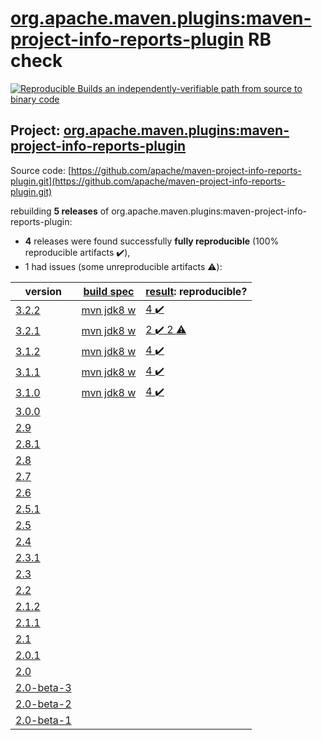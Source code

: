 [org.apache.maven.plugins:maven-project-info-reports-plugin](https://search.maven.org/artifact/org.apache.maven.plugins/maven-project-info-reports-plugin/) RB check
=======

[![Reproducible Builds](https://reproducible-builds.org/images/logos/rb.svg) an independently-verifiable path from source to binary code](https://reproducible-builds.org/)

## Project: [org.apache.maven.plugins:maven-project-info-reports-plugin](https://search.maven.org/artifact/org.apache.maven.plugins/maven-project-info-reports-plugin/)

Source code: [https://github.com/apache/maven-project-info-reports-plugin.git](https://github.com/apache/maven-project-info-reports-plugin.git)

rebuilding **5 releases** of org.apache.maven.plugins:maven-project-info-reports-plugin:
- **4** releases were found successfully **fully reproducible** (100% reproducible artifacts :heavy_check_mark:),
- 1 had issues (some unreproducible artifacts :warning:):

| version | [build spec](BUILDSPEC.md) | [result](https://reproducible-builds.org/docs/jvm/): reproducible? |
| -- | --------- | ------ |
| [3.2.2](https://search.maven.org/artifact/org.apache.maven.plugins/maven-project-info-reports-plugin/3.2.2/pom) | [mvn jdk8 w](maven-project-info-reports-plugin-3.2.2.buildspec) | [4 :heavy_check_mark: ](maven-project-info-reports-plugin-3.2.2.buildcompare) |
| [3.2.1](https://search.maven.org/artifact/org.apache.maven.plugins/maven-project-info-reports-plugin/3.2.1/pom) | [mvn jdk8 w](maven-project-info-reports-plugin-3.2.1.buildspec) | [2 :heavy_check_mark:  2 :warning:](maven-project-info-reports-plugin-3.2.1.buildcompare) |
| [3.1.2](https://search.maven.org/artifact/org.apache.maven.plugins/maven-project-info-reports-plugin/3.1.2/pom) | [mvn jdk8 w](maven-project-info-reports-plugin-3.1.2.buildspec) | [4 :heavy_check_mark: ](maven-project-info-reports-plugin-3.1.2.buildcompare) |
| [3.1.1](https://search.maven.org/artifact/org.apache.maven.plugins/maven-project-info-reports-plugin/3.1.1/pom) | [mvn jdk8 w](maven-project-info-reports-plugin-3.1.1.buildspec) | [4 :heavy_check_mark: ](maven-project-info-reports-plugin-3.1.1.buildcompare) |
| [3.1.0](https://search.maven.org/artifact/org.apache.maven.plugins/maven-project-info-reports-plugin/3.1.0/pom) | [mvn jdk8 w](maven-project-info-reports-plugin-3.1.0.buildspec) | [4 :heavy_check_mark: ](maven-project-info-reports-plugin-3.1.0.buildcompare) |
| [3.0.0](https://search.maven.org/artifact/org.apache.maven.plugins/maven-project-info-reports-plugin/3.0.0/pom) | | |
| [2.9](https://search.maven.org/artifact/org.apache.maven.plugins/maven-project-info-reports-plugin/2.9/pom) | | |
| [2.8.1](https://search.maven.org/artifact/org.apache.maven.plugins/maven-project-info-reports-plugin/2.8.1/pom) | | |
| [2.8](https://search.maven.org/artifact/org.apache.maven.plugins/maven-project-info-reports-plugin/2.8/pom) | | |
| [2.7](https://search.maven.org/artifact/org.apache.maven.plugins/maven-project-info-reports-plugin/2.7/pom) | | |
| [2.6](https://search.maven.org/artifact/org.apache.maven.plugins/maven-project-info-reports-plugin/2.6/pom) | | |
| [2.5.1](https://search.maven.org/artifact/org.apache.maven.plugins/maven-project-info-reports-plugin/2.5.1/pom) | | |
| [2.5](https://search.maven.org/artifact/org.apache.maven.plugins/maven-project-info-reports-plugin/2.5/pom) | | |
| [2.4](https://search.maven.org/artifact/org.apache.maven.plugins/maven-project-info-reports-plugin/2.4/pom) | | |
| [2.3.1](https://search.maven.org/artifact/org.apache.maven.plugins/maven-project-info-reports-plugin/2.3.1/pom) | | |
| [2.3](https://search.maven.org/artifact/org.apache.maven.plugins/maven-project-info-reports-plugin/2.3/pom) | | |
| [2.2](https://search.maven.org/artifact/org.apache.maven.plugins/maven-project-info-reports-plugin/2.2/pom) | | |
| [2.1.2](https://search.maven.org/artifact/org.apache.maven.plugins/maven-project-info-reports-plugin/2.1.2/pom) | | |
| [2.1.1](https://search.maven.org/artifact/org.apache.maven.plugins/maven-project-info-reports-plugin/2.1.1/pom) | | |
| [2.1](https://search.maven.org/artifact/org.apache.maven.plugins/maven-project-info-reports-plugin/2.1/pom) | | |
| [2.0.1](https://search.maven.org/artifact/org.apache.maven.plugins/maven-project-info-reports-plugin/2.0.1/pom) | | |
| [2.0](https://search.maven.org/artifact/org.apache.maven.plugins/maven-project-info-reports-plugin/2.0/pom) | | |
| [2.0-beta-3](https://search.maven.org/artifact/org.apache.maven.plugins/maven-project-info-reports-plugin/2.0-beta-3/pom) | | |
| [2.0-beta-2](https://search.maven.org/artifact/org.apache.maven.plugins/maven-project-info-reports-plugin/2.0-beta-2/pom) | | |
| [2.0-beta-1](https://search.maven.org/artifact/org.apache.maven.plugins/maven-project-info-reports-plugin/2.0-beta-1/pom) | | |
